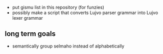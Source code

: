 - put gismu list in this repository (for funzies)
- possibly make a script that converts Lujvo parser grammar into Lujvo lexer grammar

## long term goals
- semantically group selmaho instead of alphabetically